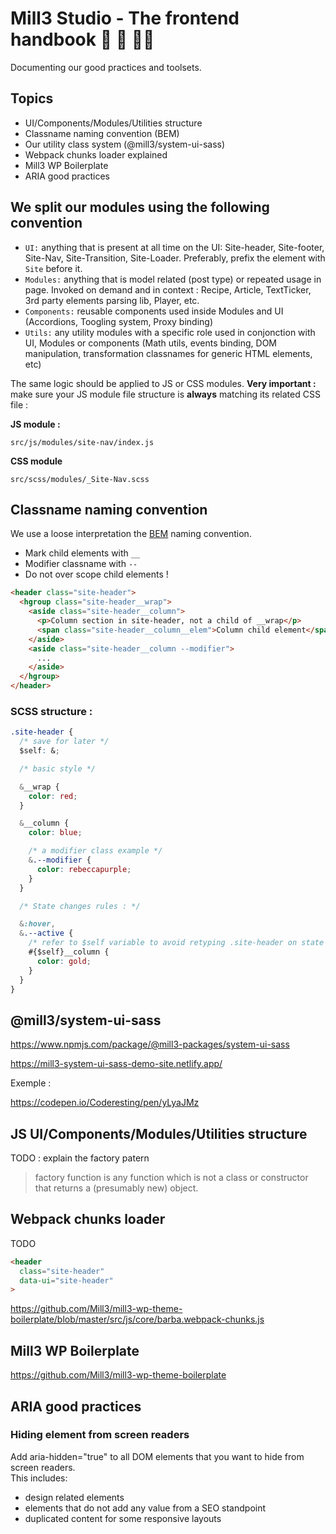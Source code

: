 # Mill3 Studio - The frontend handbook 📙 🐉 🧙‍♂️

Documenting our good practices and toolsets.
## Topics

* UI/Components/Modules/Utilities structure
* Classname naming convention (BEM)
* Our utility class system (@mill3/system-ui-sass)
* Webpack chunks loader explained
* Mill3 WP Boilerplate
* ARIA good practices

## We split our modules using the following convention

* ```UI:``` anything that is present at all time on the UI: Site-header, Site-footer, Site-Nav, Site-Transition, Site-Loader. Preferably, prefix the element with ```Site``` before it.
* ```Modules:``` anything that is model related (post type) or repeated usage in page. Invoked on demand and in context : Recipe, Article, TextTicker, 3rd party elements parsing lib, Player, etc.
* ```Components:``` reusable components used inside Modules and UI (Accordions, Toogling system, Proxy binding)
* ```Utils:``` any utility modules with a specific role used in conjonction with UI, Modules or components (Math utils, events binding, DOM manipulation, transformation classnames for generic HTML elements, etc)

The same logic should be applied to JS or CSS modules. **Very important :** make sure your JS module file structure is **always** matching its related CSS file :

**JS module :**

```
src/js/modules/site-nav/index.js
```

**CSS module**

```
src/scss/modules/_Site-Nav.scss
```

## Classname naming convention

We use a loose interpretation the [BEM](https://en.bem.info/methodology/quick-start/) naming convention.

* Mark child elements with ```__```
* Modifier classname with ```--```
* Do not over scope child elements !

```html
<header class="site-header">
  <hgroup class="site-header__wrap">
    <aside class="site-header__column">
      <p>Column section in site-header, not a child of __wrap</p>
      <span class="site-header__column__elem">Column child element</span>
    </aside>
    <aside class="site-header__column --modifier">
      ...
    </aside>
  </hgroup>
</header>
```

### SCSS structure :

```css
.site-header {
  /* save for later */
  $self: &;

  /* basic style */

  &__wrap {
    color: red;
  }

  &__column {
    color: blue;

    /* a modifier class example */
    &.--modifier {
      color: rebeccapurple;
    }
  }

  /* State changes rules : */

  &:hover,
  &.--active {
    /* refer to $self variable to avoid retyping .site-header on state change */
    #{$self}__column {
      color: gold;
    }
  }
}
```

## @mill3/system-ui-sass



https://www.npmjs.com/package/@mill3-packages/system-ui-sass

https://mill3-system-ui-sass-demo-site.netlify.app/

Exemple :

https://codepen.io/Coderesting/pen/yLyaJMz
## JS UI/Components/Modules/Utilities structure

TODO : explain the factory patern

> factory function is any function which is not a class or constructor that returns a (presumably new) object.
## Webpack chunks loader

TODO

```html
<header
  class="site-header"
  data-ui="site-header"
>
```

https://github.com/Mill3/mill3-wp-theme-boilerplate/blob/master/src/js/core/barba.webpack-chunks.js

## Mill3 WP Boilerplate

https://github.com/Mill3/mill3-wp-theme-boilerplate
## ARIA good practices

### Hiding element from screen readers
Add aria-hidden="true" to all DOM elements that you want to hide from screen readers.  
This includes:
- design related elements 
- elements that do not add any value from a SEO standpoint
- duplicated content for some responsive layouts